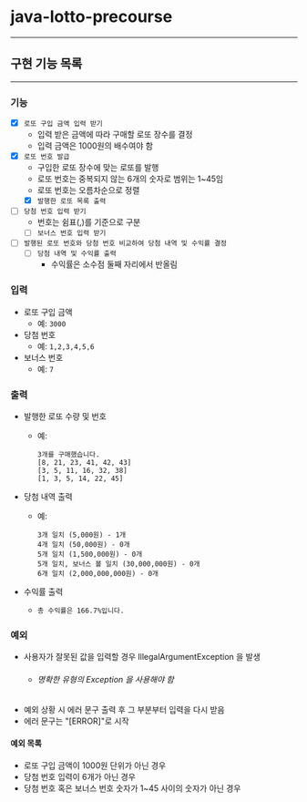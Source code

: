 # java-lotto-precourse

---

## 구현 기능 목록

---


### 기능

- [x] `로또 구입 금액 입력 받기`
  - 입력 받은 금액에 따라 구매할 로또 장수를 결정
  - 입력 금액은 1000원의 배수여야 함
- [x] `로또 번호 발급`
  - 구입한 로또 장수에 맞는 로또를 발행
  - 로또 번호는 중복되지 않는 6개의 숫자로 범위는 1~45임
  - 로또 번호는 오름차순으로 정렬
  - [x] `발행한 로또 목록 출력`
- [ ] `당첨 번호 입력 받기`
  - 번호는 쉼표(,)를 기준으로 구분
  - [ ] `보너스 번호 입력 받기`
- [ ] `발행된 로또 번호와 당첨 번호 비교하여 당첨 내역 및 수익률 결정`
  - [ ] `당첨 내역 및 수익률 출력`
    - 수익률은 소수점 둘째 자리에서 반올림


### 입력

- 로또 구입 금액
  - 예: ``3000``
- 당첨 번호
  - 예: ``1,2,3,4,5,6``
- 보너스 번호
  - 예: ``7``


### 출력

- 발행한 로또 수량 및 번호
  - 예: 
      ``` 
      3개를 구매했습니다.
      [8, 21, 23, 41, 42, 43]
      [3, 5, 11, 16, 32, 38]
      [1, 3, 5, 14, 22, 45]
      ```
- 당첨 내역 출력
  - 예:
    ``` 
    3개 일치 (5,000원) - 1개
    4개 일치 (50,000원) - 0개
    5개 일치 (1,500,000원) - 0개
    5개 일치, 보너스 볼 일치 (30,000,000원) - 0개
    6개 일치 (2,000,000,000원) - 0개 
    ```

- 수익률 출력
  - ``총 수익률은 166.7%입니다.``

### 예외
- 사용자가 잘못된 값을 입력할 경우 IllegalArgumentException 을 발생 
  - ######  명확한 유형의 Exception 을 사용해야 함
- 예외 상황 시 에러 문구 출력 후 그 부분부터 입력을 다시 받음 
- 에러 문구는 "[ERROR]"로 시작

#### 예외 목록 
  - 로또 구입 금액이 1000원 단위가 아닌 경우
  - 당첨 번호 입력이 6개가 아닌 경우 
  - 당첨 번호 혹은 보너스 번호 숫자가 1~45 사이의 숫자가 아닌 경우
